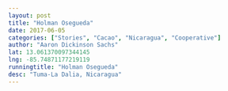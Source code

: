 ```yaml
---
layout: post
title: "Holman Osegueda"
date: 2017-06-05
categories: ["Stories", "Cacao", "Nicaragua", "Cooperative"]
author: "Aaron Dickinson Sachs"
lat: 13.061370097344145
lng: -85.74871177219119
runningtitle: "Holman Osegueda"
desc: "Tuma-La Dalia, Nicaragua"
---
```


